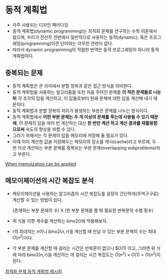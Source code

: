 # 동적 계획법

* 자주 사용되는 디자인 패러다임
* 동적 계획법(dynamic programming)는 최적화 문제를 연구하는 수학 이론에서 왔으며, 우리가 전산학 전반에서 일반적으로 사용하는 동적(dynamic), 혹은 프로그래밍(programming)이란 단어와는 아무런 관련이 없다.
* 따라서 dynamic programming의 적절한 번역은 동적 프로그래밍이 아니라 동적 계획법이다.

## 중복되는 문제
* 동적 계획법은 큰 의미에서 분할 정복과 같은 접근 방식을 의미한다.
* 동적 계획법을 사용하는 알고리즘들 또한 처음 주어진 문제를 __더 작은 문제들로 나눈뒤__ 각 조각의 답을 계산하고, 이 답들로부터 원래 문제에 대한 답을 계산해 내기 때문이다.
* 동적 계획법과 분할 정복의 차이가 발생하는 부분은 문제를 나누는 방식이다.
* 동적 계획법에서 __어떤 부분 문제는__ __두 개 이상의 문제를 푸는데 사용될 수 있기 때문에__, 이 문제의 답을 여러 번 계산하는 대신 __한 번만 계산 하고 계산 결과를 재활용함으로써__ 속도의 향상을 꾀할 수 있다.
* 그러기 위해서는 각 문제의 답을 메모리에 저장해 둘 필요가 있다.
* 이때 이미 계산한 값을 저장해두는 메모리의 장소를 캐시(cache)라고 부르며, 두 번 이상 계산되는 부분 문제를 중복되는 부분 문제(overlapping subproblems)라고 부른다.


[When memoization can be applied][1]

## 메모이제이션의 시간 복잡도 분석
* 메모이제이션을 사용하는 알고리즘의 시간 복잡도를 굉장히 간단하게(주먹구구로) 계산할 수 있는 방법이 있다.

    (존재하는 부분 문제의 수) X (한 부분 문제를 풀 때 필요한 반복문의 수행 횟수)

* 위 식을 이항 계수를 계산하는 $bino2()$에 적용해보자.

* $r$의 최대치는 $n$이니 $bino2(n, r)$을 계산할 때 만날 수 있는 부분 문제의 수는 최대 $O(n^2)$이다.

* 각 부분 문제를 계산할 때 걸리는 시간은 반복문이 없으니 $O(1)
이고, 그러면 위 식에 따라 $bino2(n, r)$을 계산하는 데 걸리는 시간 복잡도는 $O(n^2) \times O(1) = O(n^2)$이 된다.

[최적화 문제 동적 계획법 레시피][2]

[1]: https://github.com/MintChocoPizza/jongmanBook/tree/master/8_dynamic/Memoization

[2]: https://github.com/MintChocoPizza/jongmanBook/tree/master/8_dynamic/8_Traditional%20Optimization%20Problems/8_LIS#my_tag
